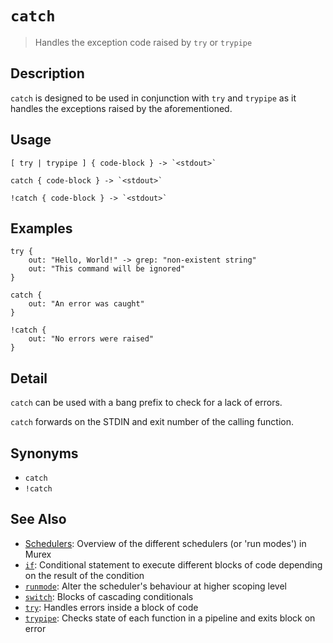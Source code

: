 # `catch`

> Handles the exception code raised by `try` or `trypipe`

## Description

`catch` is designed to be used in conjunction with `try` and `trypipe` as it
handles the exceptions raised by the aforementioned.

## Usage

    [ try | trypipe ] { code-block } -> `<stdout>`

    catch { code-block } -> `<stdout>`

    !catch { code-block } -> `<stdout>`

## Examples

    try {
        out: "Hello, World!" -> grep: "non-existent string"
        out: "This command will be ignored"
    }

    catch {
        out: "An error was caught"
    }

    !catch {
        out: "No errors were raised"
    }

## Detail

`catch` can be used with a bang prefix to check for a lack of errors.

`catch` forwards on the STDIN and exit number of the calling function.

## Synonyms

- `catch`
- `!catch`

## See Also

- [Schedulers](/user-guide/schedulers.md):
  Overview of the different schedulers (or 'run modes') in Murex
- [`if`](./if.md):
  Conditional statement to execute different blocks of code depending on the result of the condition
- [`runmode`](./runmode.md):
  Alter the scheduler's behaviour at higher scoping level
- [`switch`](./switch.md):
  Blocks of cascading conditionals
- [`try`](./try.md):
  Handles errors inside a block of code
- [`trypipe`](./trypipe.md):
  Checks state of each function in a pipeline and exits block on error
